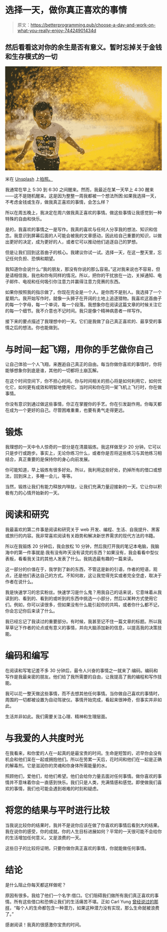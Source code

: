 # 选择一天，做你真正喜欢的事情

> 原文：<https://betterprogramming.pub/choose-a-day-and-work-on-what-you-really-enjoy-74424901434d>

## 然后看看这对你的余生是否有意义。暂时忘掉关于金钱和生存模式的一切

![](img/72efb0e45f025fa2e949b5eeca03de72.png)

米在 [Unsplash](https://unsplash.com/s/photos/happiness?utm_source=unsplash&utm_medium=referral&utm_content=creditCopyText) 上[拍照。](https://unsplash.com/@phammi?utm_source=unsplash&utm_medium=referral&utm_content=creditCopyText)

我通常在早上 5:30 到 6:30 之间醒来。然而，我最近在某一天早上 4:30 醒来——这不是随机醒来。这是因为整整一周我都被一个想法所困:如果我选择一天，不考虑金钱或生存，做我真正喜欢的事情，会怎么样？

所以在周五晚上，我决定在周六做我真正喜欢的事情。做这些事情让我感觉到一种特殊的自由和快乐。

是的，我喜欢的事情之一是写作。我真的喜欢与任何人分享我的想法、知识和信念。我意识到屏幕后面的人可能会被我的文章感动，因此给自己重要的知识，以做出更好的决定，成为更好的人，或者它可以推动他们追逐自己的梦想。

但是让我们回到这首曲子的核心。我建议你试一试。选择一天，在这一整天里，忘记任何负担、恐惧和期望。

我知道你会说什么:“我的朋友，那没有你说的那么容易。”这对我来说也不容易，但是请相信我，我也和你有同样的情况。所以，把你的干扰放在一边，关掉通知、电子邮件、电视和任何吸引你注意力并赢得注意力竞赛的东西。

如果你按照我的指示做了，你现在完全是一个人。是你而不是别人。我选择了一个星期六。我开始写作时，就像一头狮子在开阔的土地上追逐猎物。我喜欢这首曲子的每一个字母，每一个单词，每一个段落。我想象你在阅读这篇文章的时候关注它的每一个细节。我不介意也不记时间。我只是像个精神病患者一样写作。

接下来的要点描述了我理想中的一天。它们是我做了自己真正喜欢的、最享受的事情之后的想法。你也能做到。

# 与时间一起飞翔，用你的手艺做你自己

让自己体验一个人飞翔，来邂逅自己真正的自由。每当你做你喜欢的事情时，你将能够想象你到底是谁，其他的一切都将土崩瓦解。

在这个时间空间下，你不担心时间。你与时间相关的担心将是如何利用它，如何优化它，如何更有成效和明智地使用它。当时间和你在同一架飞机上飞行时，你在做事情。

你没有意识到通过做这些事情，你正在掌握你的手艺。你在引发副作用。你每天都在成为一个更好的自己。尽管困难重重，也要有勇气走得更远。

# 锻炼

我理想的一天中令人惊奇的一部分是在清晨锻炼。我这样做至少 20 分钟。它可以只是步行或跑步。事实上，无论你练习什么，或者你是否将这些练习与其他练习相结合，真正重要的是保持你的身心向前发展。

你可能知道，早上锻炼有很多好处。所以，我利用这些好处，扔掉所有的借口或想法，回到床上，多睡一会儿，等等。

当然，锻炼让我们有能力释放内啡肽，让我们充满力量迎接新的一天。它让你以积极有力的心情开始新的一天。

# 阅读和研究

我最喜欢的第二件事是阅读和研究关于 web 开发、编程、生活、自我提升、黑客或旅行的内容。我非常喜欢阅读有关趋势和解决新世界需求的现代方法的书籍。

所以在我锻炼 20 分钟后，我会放松 10 分钟，然后我打开我的笔记本电脑，我脑海中的第一件事就是:我有没有昨天没有读完的东西？如果没有，我会看看中型仪表板，看看我关注的其他人发表了什么。我挑选最有趣的一篇来读。

这一部分的价值在于，我学到了新的东西，不管这是新的引语，作者的短语，观点，还是他们表达自己的方式。不知何故，这让我觉得充实或者完全空虚，取决于作者在说什么。

我是快速学习的忠实粉丝。快速学习是什么鬼？用我自己的话来说，它意味着从我读到的、看到的、看到的或听到的东西中挑选一小部分，然后以某种方式使用它们。例如，你可以读很多，但如果没有什么能引起你的共鸣，或者你什么都不记，你会忘记你后来读了什么。

我已经忘记了我读过的重要部分。有时候，我甚至记不住一篇文章的标题。所以我草草记下作者的论点或有意义的事情，并向大脑添加新的信息，以提高我的决策技能。

# 编码和编写

在阅读和写笔记差不多 30 分钟后，最令人兴奋的事情之一就来了:编码。编码和写作是我最亲密的朋友。他们给了我所需要的自由，让我提高了我的编程和写作技能。

我可以花一整天做这些事情，而不去想其他任何事情。当你做自己喜欢的事情时，周围的一切都被设置为自动驾驶仪。事情开始完成，看起来很神奇，但事实并非如此。

生活并非如此。我们需要关注心理、精神和生理层面。

# 与我爱的人共度时光

在我看来，和你爱的人在一起真的是最宝贵的时间。生命是短暂的，迟早你会没有机会和他们呆在一起或拥抱他们。所以在劳累一天后，花时间和他们在一起是正确的解毒剂。它是滋润你的灵魂和你身体所需能量的水。

照顾他们，爱他们，给他们希望。他们会给你力量去面对任何事情。做你喜欢的事情并不意味着你会一直感到快乐。我们只是人类，充满情感和感觉。即使做我们喜欢的事情，我们也可能会遇到艰难的时刻和疑虑。

# 将您的结果与平时进行比较

当我说比较你的结果时，我并不是说你应该在做了你喜欢的事情后看到大的结果。我在说你的感受，你的成就。你的人生目标进展如何？平常的一天很可能不会给你的生活增加任何意义。又是浪费的一天。

这些日子的比较将证明，只要你做你真正喜欢的事情，你就能做任何事情。

# 结论

是什么阻止你每天都这样做呢？

原因有很多。我给了他们一个名字:借口。它们阻碍我们做所有我们真正喜欢的事情。所有这些借口和恐惧让我们的生活痛苦不堪。正如 Carl Yung [曾经说过的那样](https://www.goodreads.com/quotes/94226-every-human-life-contains-a-potential-if-that-potential-is)，“每个人的生命都包含一种潜力，如果这种潜力没有实现，那么生命就被浪费了。”

感谢阅读！我真的很感激你宝贵的时间。